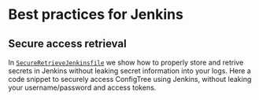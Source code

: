 # Best practices for Jenkins

## Secure access retrieval
In [`SecureRetrieveJenkinsfile`](SecureRetrieveJenkinsfile) we show how to properly store and retrive secrets in Jenkins without leaking secret information into your logs. Here a code snippet to securely access ConfigTree using Jenkins, without leaking your username/password and access tokens.